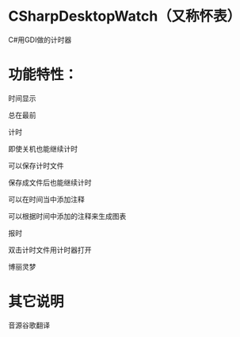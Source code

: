# CSharpDesktopWatch（又称怀表）

C#用GDI做的计时器

# 功能特性：

时间显示

总在最前

计时

即使关机也能继续计时

可以保存计时文件

保存成文件后也能继续计时

可以在时间当中添加注释

可以根据时间中添加的注释来生成图表

报时

双击计时文件用计时器打开

博丽灵梦




# 其它说明

音源谷歌翻译
